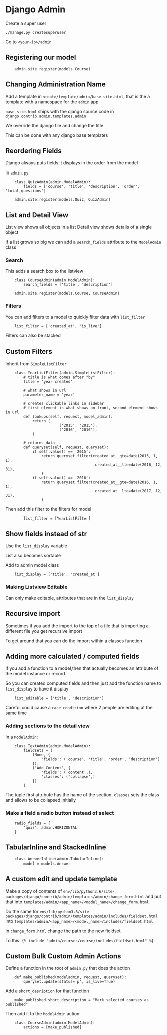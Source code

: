 # Django Admin

Create a super user

`./manage.py createsuperuser`

Go to `<your-ip>/admin`

## Registering our model

        admin.site.register(models.Course)

## Changing Administration Name

Add a template in `<root>/template/admin/base-site.html`, that is the a template with a namespace for the `admin` app

`base-site.html` ships with the django source code in `django.contrib.admin.templates.admin`

We override the django file and change the title

This can be done with any django base templates

## Reordering Fields

Django always puts fields it displays in the order from the model

In `admin.py`:

        class QuizAdmin(admin.ModelAdmin):
            fields = ['course', 'title', 'description', 'order', 'total_questions']

        admin.site.register(models.Quiz, QuizAdmin)

## List and Detail View

List view shows all objects in a list
Detail view shows details of a single object

If a list grows so big we can add a `search_fields` attribute to the `ModelAdmin` class

### Search

This adds a search box to the listview

        class CourseAdmin(admin.ModelAdmin):
            search_fields = ['title', 'description']

        admin.site.register(models.Course, CourseAdmin)

### Filters

You can add filters to a model to quickly filter data with `list_filter`

        list_filter = ['created_at', 'is_live']

Filters can also be stacked

## Custom Filters

Inherit from `SimpleListFilter`

        class YearListFilter(admin.SimpleListFilter):
            # title is what comes after "by"
            title = 'year created'

            # what shows in url
            parameter_name = 'year'

            # creates clickable links in sidebar
            # first element is what shows on front, second element shows in url
            def lookups(self, request, model_admin):
                return (
                            ('2015', '2015'),
                            ('2016', '2016'),
                )

            # returns data
            def queryset(self, request, queryset):
                if self.value() == '2015':
                    return queryset.filter(created_at__gte=date(2015, 1, 1),
                                            created_at__lte=date(2016, 12, 31),
                    )
                if self.value() == '2016':
                    return queryset.filter(created_at__gte=date(2016, 1, 1),
                                            created_at__lte=date(2017, 12, 31),
                    )

Then add this filter to the filters for model

            list_filter = [YearListFilter]

## Show fields instead of __str__

Use the `list_display` variable

List also becomes sortable

Add to admin model class

        list_display = ['title', 'created_at']

### Making Listview Editable

Can only make editable, attributes that are in the `list_display`

## Recursive import

Sometimes if you add the import to the top of a file that is importing a different file you get recursive import

To get around that you can do the import within a classes function

## Adding more calculated / computed fields

If you add a function to a model,then that actually becomes an attribute of the model instance or record

So you can created computed fields and then just add the function name to `list_display` to have it display

        list_editable = ['title', 'description']

Careful could cause a `race condition` where 2 people are editing at the same time

### Adding sections to the detail view

In a `ModelAdmin`:

        class TextAdmin(admin.ModelAdmin):
            fieldsets = (
                (None, {
                    'fields': ('course', 'title', 'order', 'description')
                }),
                ('Add Content', {
                    'fields': ('content',),
                    'classes': ('collapse',)
                })
            )

The tuple first attribute has the name of the section.
`classes` sets the class and allows to be collapsed initially

### Make a field a radio button instead of select

        radio_fields = {
            'quiz': admin.HORIZONTAL
        }

## TabularInline and StackedInline

        class AnswerInline(admin.TabularInline):
            model = models.Answer

## A custom edit and update template

Make a copy of contents of `env/lib/python3.6/site-packages/django/contrib/admin/templates/admin/change_form.html` and put that into `templates/admin/<app_name>/<model_name>/change_form.html`

Do the same for `env/lib/python3.6/site-packages/django/contrib/admin/templates/admin/includes/fieldset.html` into `templates/admin/<app_name>/<model_name>/includes/fieldset.html`

In `change_form.html` change the path to the new fieldset

To this: `{% include "admin/courses/course/includes/fieldset.html" %}`

## Custom Bulk Custom Admin Actions

Define a function in the root of `admin.py` that does the action

        def make_published(modeladmin, request, queryset):
            queryset.update(status='p', is_live=True)

Add a `short_desription` for that function

        make_published.short_description = "Mark selected courses as published"

Then add it to the `ModelAdmin` action:

        class CourseAdmin(admin.ModelAdmin):
            actions = [make_published]
